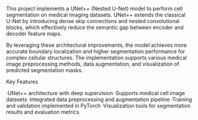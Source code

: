 This project implements a UNet++ (Nested U-Net) model to perform cell segmentation on medical imaging datasets.
UNet++ extends the classical U-Net by introducing dense skip connections and nested convolutional blocks, which effectively reduce the semantic gap between encoder and decoder feature maps.

By leveraging these architectural improvements, the model achieves more accurate boundary localization and higher segmentation performance for complex cellular structures.
The implementation supports various medical image preprocessing methods, data augmentation, and visualization of predicted segmentation masks.

Key Features

·UNet++ architecture with deep supervision
·Supports medical cell image datasets
·Integrated data preprocessing and augmentation pipeline
·Training and validation implemented in PyTorch
·Visualization tools for segmentation results and evaluation metrics
